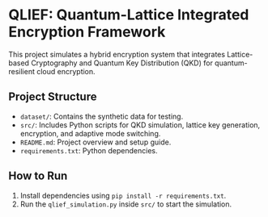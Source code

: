 # QLIEF: Quantum-Lattice Integrated Encryption Framework

This project simulates a hybrid encryption system that integrates Lattice-based Cryptography and Quantum Key Distribution (QKD) for quantum-resilient cloud encryption.

## Project Structure

- `dataset/`: Contains the synthetic data for testing.
- `src/`: Includes Python scripts for QKD simulation, lattice key generation, encryption, and adaptive mode switching.
- `README.md`: Project overview and setup guide.
- `requirements.txt`: Python dependencies.

## How to Run

1. Install dependencies using `pip install -r requirements.txt`.
2. Run the `qlief_simulation.py` inside `src/` to start the simulation.
